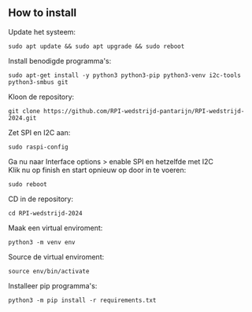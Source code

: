 ## How to install

Update het systeem:

```shell
sudo apt update && sudo apt upgrade && sudo reboot
```

Install benodigde programma's:

```shell
sudo apt-get install -y python3 python3-pip python3-venv i2c-tools python3-smbus git
```

Kloon de repository:

```shell
git clone https://github.com/RPI-wedstrijd-pantarijn/RPI-wedstrijd-2024.git
```

Zet SPI en I2C aan:

```shell
sudo raspi-config
```

Ga nu naar Interface options > enable SPI en hetzelfde met I2C<br>
Klik nu op finish en start opnieuw op door in te voeren:

```shell
sudo reboot
```

CD in de repository:

```shell
cd RPI-wedstrijd-2024
```

Maak een virtual enviroment:

```shell
python3 -m venv env
```

Source de virtual enviroment:

```shell
source env/bin/activate
```

Installeer pip programma's:

```shell
python3 -m pip install -r requirements.txt
```

